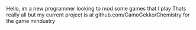 Hello, im a new programmer looking to mod some games that I play
Thats really all but my current project is at github.com/CamoGekko/Chemistry for the game mindustry

<!---
CamoGekko/CamoGekko is a ✨ special ✨ repository because its `README.md` (this file) appears on your GitHub profile.
You can click the Preview link to take a look at your changes.
--->
